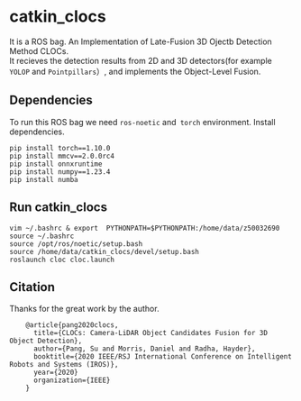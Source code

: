 # catkin_clocs
It is a ROS bag.  An Implementation of Late-Fusion 3D Ojectb Detection Method CLOCs.  
It recieves the detection results from 2D and 3D detectors(for example `YOLOP` and `Pointpillars`）, and 
implements the Object-Level Fusion.

## Dependencies
To run this ROS bag we need `ros-noetic` and` torch` environment.
Install dependencies.

    pip install torch==1.10.0 
    pip install mmcv==2.0.0rc4 
    pip install onnxruntime 
    pip install numpy==1.23.4 
    pip install numba 

##  Run  catkin_clocs

    vim ~/.bashrc & export  PYTHONPATH=$PYTHONPATH:/home/data/z50032690
    source ~/.bashrc
    source /opt/ros/noetic/setup.bash
    source /home/data/catkin_clocs/devel/setup.bash
    roslaunch cloc cloc.launch

## Citation
Thanks for the great work by the author.

        @article{pang2020clocs,
          title={CLOCs: Camera-LiDAR Object Candidates Fusion for 3D Object Detection},
          author={Pang, Su and Morris, Daniel and Radha, Hayder},
          booktitle={2020 IEEE/RSJ International Conference on Intelligent Robots and Systems (IROS)},
          year={2020}
          organization={IEEE}
        }

